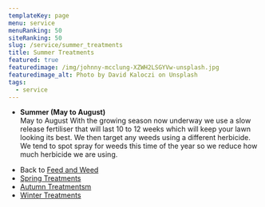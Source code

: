```yaml
---
templateKey: page
menu: service
menuRanking: 50
siteRanking: 50
slug: /service/summer_treatments
title: Summer Treatments
featured: true
featuredimage: /img/johnny-mcclung-XZWH2LSGYVw-unsplash.jpg
featuredimage_alt: Photo by David Kaloczi on Unsplash
tags:
  - service
---
```


* **Summer (May to August)**\
  May to August  With the growing season now underway we use a slow release fertiliser that will last 10 to 12 weeks which will keep your lawn looking its best.  We then target any weeds using a different herbicide.  We tend to spot spray for weeds this time of the year so we reduce how much herbicide we are using.


- Back to [Feed and Weed](/service/essential_treatments)
- [Spring Treatments](/service/spring_treatments)
- [Autumn Treatmentsm](/service/autumn_treatments)
- [Winter Treatments](/service/winter_treatments)